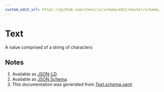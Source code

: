 ```yaml
---
custom_edit_url: https://github.com/stencila/schema/edit/master/schema/Text.schema.yaml
---
```


# Text

A value comprised of a string of characters

## Notes

1.  Available as [JSON-LD](https://schema.stenci.la/Text.jsonld).
2.  Available as [JSON Schema](https://schema.stenci.la/v1/Text.schema.json).
3.  This documentation was generated from [Text.schema.yaml](https://github.com/stencila/schema/blob/master/schema/Text.schema.yaml).
